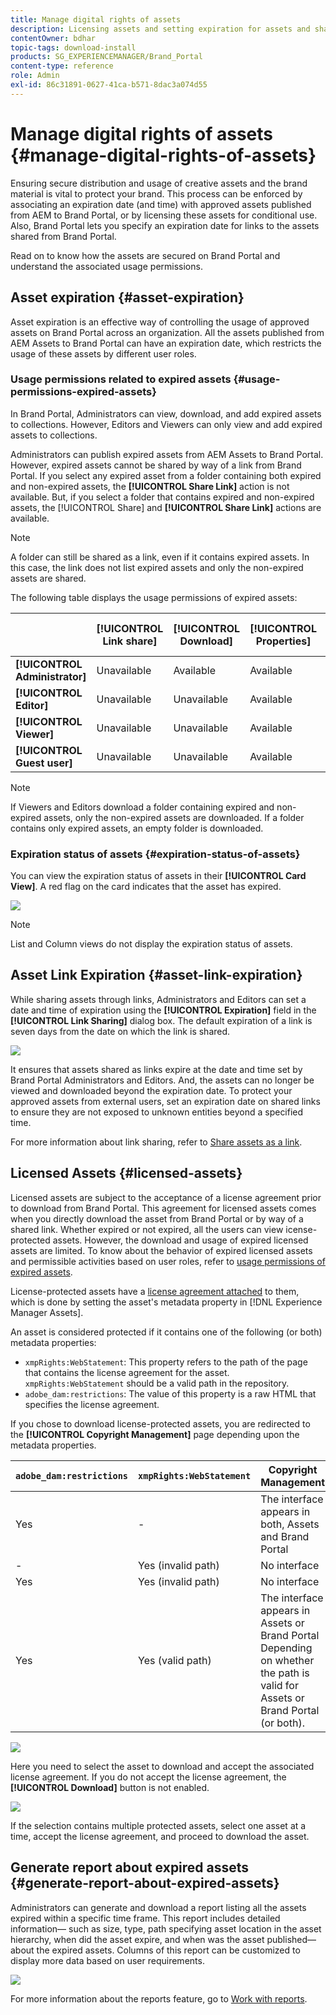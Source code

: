 ```yaml
---
title: Manage digital rights of assets
description: Licensing assets and setting expiration for assets and shared links ensure controlled usage of these assets and safeguard them.
contentOwner: bdhar
topic-tags: download-install
products: SG_EXPERIENCEMANAGER/Brand_Portal
content-type: reference
role: Admin
exl-id: 86c31891-0627-41ca-b571-8dac3a074d55
---
```

# Manage digital rights of assets {#manage-digital-rights-of-assets}

Ensuring secure distribution and usage of creative assets and the brand material is vital to protect your brand. This process can be enforced by associating an expiration date (and time) with approved assets published from AEM to Brand Portal, or by licensing these assets for conditional use. Also, Brand Portal lets you specify an expiration date for links to the assets shared from Brand Portal.

Read on to know how the assets are secured on Brand Portal and understand the associated usage permissions.

## Asset expiration {#asset-expiration}

Asset expiration is an effective way of controlling the usage of approved assets on Brand Portal across an organization. All the assets published from AEM Assets to Brand Portal can have an expiration date, which restricts the usage of these assets by different user roles.

### Usage permissions related to expired assets {#usage-permissions-expired-assets}

In Brand Portal, Administrators can view, download, and add expired assets to collections. However, Editors and Viewers can only view and add expired assets to collections.

Administrators can publish expired assets from AEM Assets to Brand Portal. However, expired assets cannot be shared by way of a link from Brand Portal. If you select any expired asset from a folder containing both expired and non-expired assets, the **[!UICONTROL Share Link]** action is not available. But, if you select a folder that contains expired and non-expired assets, the [!UICONTROL Share] and **[!UICONTROL Share Link]** actions are available.

>[!NOTE]
>
>A folder can still be shared as a link, even if it contains expired assets. In this case, the link does not list expired assets and only the non-expired assets are shared.

The following table displays the usage permissions of expired assets:

|   |**[!UICONTROL Link share]** |**[!UICONTROL Download]** |**[!UICONTROL Properties]** |**[!UICONTROL Add to collection]** |**[!UICONTROL Delete]** |
|---|---|---|---|---|---|
| **[!UICONTROL Administrator]** |Unavailable |Available |Available |Available |Available |
| **[!UICONTROL Editor]** |Unavailable |Unavailable |Available |Available |Unavailable |
| **[!UICONTROL Viewer]** |Unavailable |Unavailable |Available |Available |Unavailable |
| **[!UICONTROL Guest user]** |Unavailable |Unavailable |Available |Available |Unavailable |

>[!NOTE]
>
>If Viewers and Editors download a folder containing expired and non-expired assets, only the non-expired assets are downloaded. If a folder contains only expired assets, an empty folder is downloaded.

### Expiration status of assets {#expiration-status-of-assets}

You can view the expiration status of assets in their **[!UICONTROL Card View]**. A red flag on the card indicates that the asset has expired.

![](assets/expired_assets_cardview.png)

>[!NOTE]
>
>List and Column views do not display the expiration status of assets.

## Asset Link Expiration {#asset-link-expiration}

While sharing assets through links, Administrators and Editors can set a date and time of expiration using the **[!UICONTROL Expiration]** field in the **[!UICONTROL Link Sharing]** dialog box. The default expiration of a link is seven days from the date on which the link is shared.

![](assets/asset-link-sharing.png)

It ensures that assets shared as links expire at the date and time set by Brand Portal Administrators and Editors. And, the assets can no longer be viewed and downloaded beyond the expiration date. To protect your approved assets from external users, set an expiration date on shared links to ensure they are not exposed to unknown entities beyond a specified time.

For more information about link sharing, refer to [Share assets as a link](../using/brand-portal-link-share.md).

## Licensed Assets {#licensed-assets}

Licensed assets are subject to the acceptance of a license agreement prior to download from Brand Portal. This agreement for licensed assets comes when you directly download the asset from Brand Portal or by way of a shared link. Whether expired or not expired, all the users can view icense-protected assets. However, the download and usage of expired licensed assets are limited. To know about the behavior of expired licensed assets and permissible activities based on user roles, refer to [usage permissions of expired assets](../using/manage-digital-rights-of-assets.md#usage-permissions-expired-assets).

License-protected assets have a [license agreement attached](https://experienceleague.adobe.com/en/docs/experience-manager-65/content/assets/administer/drm) to them, which is done by setting the asset's metadata property in [!DNL Experience Manager Assets]. 

An asset is considered protected if it contains one of the following (or both) metadata properties:

* `xmpRights:WebStatement`: This property refers to the path of the page that contains the license agreement for the asset. `xmpRights:WebStatement` should be a valid path in the repository.  
* `adobe_dam:restrictions`: The value of this property is a raw HTML that specifies the license agreement. 


If you chose to download license-protected assets, you are redirected to the **[!UICONTROL Copyright Management]** page depending upon the metadata properties.

| `adobe_dam:restrictions` | `xmpRights:WebStatement` | Copyright Management |
| --- | --- | --- |
| Yes | - | The interface appears in both, Assets and Brand Portal |
| - | Yes (invalid path) | No interface |
| Yes | Yes (invalid path) | No interface |
| Yes | Yes (valid path) | The interface appears in Assets or Brand Portal</br>Depending on whether the path is valid for Assets or Brand Portal (or both).|

![](assets/asset-copyright-mgmt.png)

Here you need to select the asset to download and accept the associated license agreement. If you do not accept the license agreement, the **[!UICONTROL Download]** button is not enabled.

![](assets/licensed-asset-download-2.png)

If the selection contains multiple protected assets, select one asset at a time, accept the license agreement, and proceed to download the asset.

## Generate report about expired assets {#generate-report-about-expired-assets}

Administrators can generate and download a report listing all the assets expired within a specific time frame. This report includes detailed information— such as size, type, path specifying asset location in the asset hierarchy, when did the asset expire, and when was the asset published— about the expired assets. Columns of this report can be customized to display more data based on user requirements.

![](assets/assets-expired.png)

For more information about the reports feature, go to [Work with reports](../using/brand-portal-reports.md#work-with-reports).
